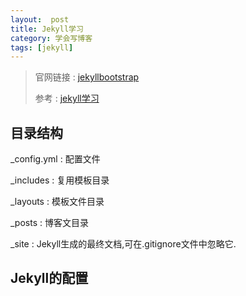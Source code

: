 ```yaml
---
layout:  post
title: Jekyll学习
category: 学会写博客
tags: [jekyll]
---
```


> 官网链接 : [jekyllbootstrap](http://jekyllbootstrap.com/index.html)
>
 > 参考 : [jekyll学习](http://bg.biedalian.com/2013/08/01/use-jekyll.html)

## 目录结构

   _config.yml	:   配置文件

   _includes      	:   复用模板目录

   _layouts       	:   模板文件目录

   _posts	      	:   博客文目录

   _site		:   Jekyll生成的最终文档,可在.gitignore文件中忽略它.

## Jekyll的配置

